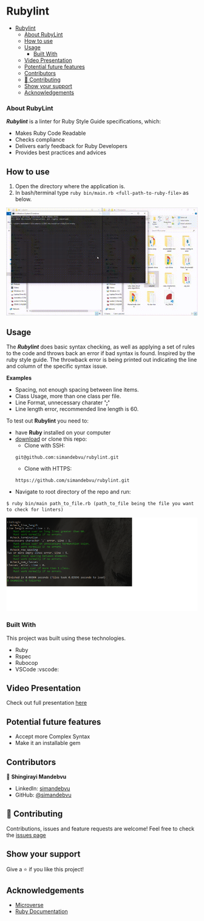 # Rubylint

- [Rubylint](#rubylint)
    - [About RubyLint](#about-rubylint)
  - [How to use](#how-to-use)
  - [Usage](#usage)
    - [Built With](#built-with)
  - [Video Presentation](#video-presentation)
  - [Potential future features](#potential-future-features)
  - [Contributors](#contributors)
  - [:handshake: Contributing](#handshake-contributing)
  - [Show your support](#show-your-support)
  - [Acknowledgements](#acknowledgements)

### About RubyLint
**_Rubylint_** is a linter for Ruby Style Guide specifications, which:

- Makes Ruby Code Readable
- Checks compliance
- Delivers early feedback for Ruby Developers
- Provides best practices and advices

## How to use 

1. Open the directory where the application is.
2. In bash/terminal type `ruby bin/main.rb <full-path-to-ruby-file>` as below.


![Demo](images/RubyLint.gif)


## Usage

The **_Rubylint_** does basic syntax checking, as well as applying a set of rules to the code and throws back an error if bad syntax is found. Inspired by the ruby style guide.
The throwback error is being printed out indicating the line and column of the specific syntax issue.

**Examples**
- Spacing, not enough spacing between line items.
- Class Usage, more than one class per file.
- Line Format, unnecessary charater **';'**
- Line length error, recommended line length is 60.

To test out **Rubylint** you need to:
* have **Ruby** installed on your computer
* [download](https://github.com/simandebvu/rubylint/archive/develop.zip) or clone this repo:
  - Clone with SSH:
  ```
  git@github.com:simandebvu/rubylint.git
  ```
  - Clone with HTTPS:
  ```
  https://github.com/simandebvu/rubylint.git
  ```
* Navigate to root directory of the repo and run:
```
$ ruby bin/main path_to_file.rb (path_to_file being the file you want to check for linters)
```
![Screenshot](images/rspec.png)

### Built With
This project was built using these technologies.
* Ruby
* Rspec
* Rubocop
* VSCode :vscode:

## Video Presentation

Check out full presentation [here]([#](https://www.loom.com/share/9053a51437b84e5ab9ba49fde4735549))

## Potential future features

- Accept more Complex Syntax
- Make it an installable gem

## Contributors

👤 **Shingirayi Mandebvu**

- LinkedIn: [simandebvu](https://www.linkedin.com/in/simandebvu/)
- GitHub: [@simandebvu](https://github.com/simandebvu)


## :handshake: Contributing
Contributions, issues and feature requests are welcome!
Feel free to check the [issues page](https://github.com/simandebvu/rubylint/issues)

## Show your support
Give a :star: if you like this project!


<!-- ACKNOWLEDGEMENTS -->
## Acknowledgements
* [Microverse](https://www.microverse.org/)
* [Ruby Documentation](https://www.ruby-lang.org/en/documentation/)